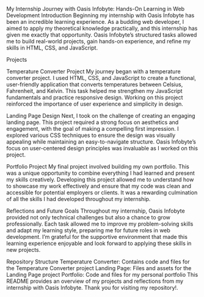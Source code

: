 My Internship Journey with Oasis Infobyte: Hands-On Learning in Web Development Introduction Beginning my internship with Oasis Infobyte has been an incredible learning experience. As a budding web developer, I aimed to apply my theoretical knowledge practically, and this internship has given me exactly that opportunity. Oasis Infobyte’s structured tasks allowed me to build real-world projects, gain hands-on experience, and refine my skills in HTML, CSS, and JavaScript.

Projects

Temperature Converter Project My journey began with a temperature converter project. I used HTML, CSS, and JavaScript to create a functional, user-friendly application that converts temperatures between Celsius, Fahrenheit, and Kelvin. This task helped me strengthen my JavaScript fundamentals and practice responsive design. Working on this project reinforced the importance of user experience and simplicity in design.

Landing Page Design Next, I took on the challenge of creating an engaging landing page. This project required a strong focus on aesthetics and engagement, with the goal of making a compelling first impression. I explored various CSS techniques to ensure the design was visually appealing while maintaining an easy-to-navigate structure. Oasis Infobyte’s focus on user-centered design principles was invaluable as I worked on this project.

Portfolio Project My final project involved building my own portfolio. This was a unique opportunity to combine everything I had learned and present my skills creatively. Developing this project allowed me to understand how to showcase my work effectively and ensure that my code was clean and accessible for potential employers or clients. It was a rewarding culmination of all the skills I had developed throughout my internship.

Reflections and Future Goals Throughout my internship, Oasis Infobyte provided not only technical challenges but also a chance to grow professionally. Each task allowed me to improve my problem-solving skills and adapt my learning style, preparing me for future roles in web development. I’m grateful for the supportive environment that made this learning experience enjoyable and look forward to applying these skills in new projects.

Repository Structure Temperature Converter: Contains code and files for the Temperature Converter project Landing Page: Files and assets for the Landing Page project Portfolio: Code and files for my personal portfolio This README provides an overview of my projects and reflections from my internship with Oasis Infobyte. Thank you for visiting my repository!.
